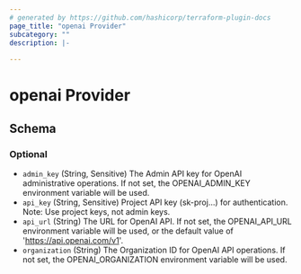 ```yaml
---
# generated by https://github.com/hashicorp/terraform-plugin-docs
page_title: "openai Provider"
subcategory: ""
description: |-
  
---
```


# openai Provider





<!-- schema generated by tfplugindocs -->
## Schema

### Optional

- `admin_key` (String, Sensitive) The Admin API key for OpenAI administrative operations. If not set, the OPENAI_ADMIN_KEY environment variable will be used.
- `api_key` (String, Sensitive) Project API key (sk-proj...) for authentication. Note: Use project keys, not admin keys.
- `api_url` (String) The URL for OpenAI API. If not set, the OPENAI_API_URL environment variable will be used, or the default value of 'https://api.openai.com/v1'.
- `organization` (String) The Organization ID for OpenAI API operations. If not set, the OPENAI_ORGANIZATION environment variable will be used.
